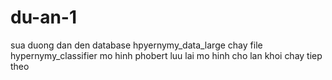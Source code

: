 # du-an-1
sua duong dan den database hpyernymy_data_large
chay file hypernymy_classifier 
mo hinh phobert luu lai mo hinh cho lan khoi chay tiep theo
